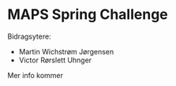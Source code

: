 # MAPS Spring Challenge

Bidragsytere:
- Martin Wichstrøm Jørgensen
- Victor Rørslett Uhnger

Mer info kommer

